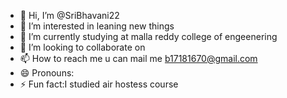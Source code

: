 - 👋 Hi, I’m @SriBhavani22
- 👀 I’m interested in leaning new things
- 🌱 I’m currently studying at malla reddy college of engeenering
- 💞️ I’m looking to collaborate on 
- 📫 How to reach me  u can mail me b17181670@gmail.com
- 😄 Pronouns:  
- ⚡ Fun fact:I studied air hostess course

<!---
SriBhavani22/SriBhavani22 is a ✨ special ✨ repository because its `README.md` (this file) appears on your GitHub profile.
You can click the Preview link to take a look at your changes.
--->
